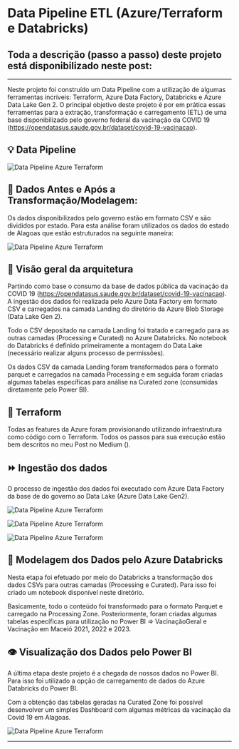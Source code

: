 # Data Pipeline ETL (Azure/Terraform e Databricks)
## Toda a descrição (passo a passo) deste projeto está disponibilizado neste post: 
---

Neste projeto foi construído um Data Pipeline com a utilização de algumas ferramentas incríveis: Terraform, Azure Data Factory, Databricks e Azure Data Lake Gen 2.
O principal objetivo deste projeto é por em prática essas ferramentas para a extração, transformação e carregamento (ETL) de uma base disponibilizado pelo governo federal da vacinação da COVID 19 (https://opendatasus.saude.gov.br/dataset/covid-19-vacinacao).

## :bulb: Data Pipeline

![Data Pipeline Azure Terraform](Docs/dataPipelineAzureETL.png)

## :memo: Dados Antes e Após a Transformação/Modelagem:

Os dados disponibilizados pelo governo estão em formato CSV e são divididos por estado. Para esta análise foram utilizados os dados do estado de Alagoas que estão estruturados na seguinte maneira:

![Data Pipeline Azure Terraform](Docs/dataPipelineAzureETL.png)

## :scroll: Visão geral da arquitetura

Partindo como base o consumo da base de dados pública da vacinação da COVID 19 (https://opendatasus.saude.gov.br/dataset/covid-19-vacinacao). A ingestão dos dados foi realizada pelo Azure Data Factory em formato CSV e carregados na camada Landing do diretório da Azure Blob Storage (Data Lake Gen 2).

Todo o CSV depositado na camada Landing foi tratado e carregado para as outras camadas (Processing e Curated) no Azure Databricks. No notebook do Databricks é definido primeiramente a montagem do Data Lake (necessário realizar alguns processo de permissões).

Os dados CSV da camada Landing foram transformados para o formato parquet e carregados na camada Processing e em seguida foram criadas algumas tabelas específicas para análise na Curated zone (consumidas diretamente pelo Power BI).

## :file_folder: Terraform

Todas as features da Azure foram provisionando utilizando infraestrutura como código com o Terraform. Todos os passos para sua execução estão bem descritos no meu Post no Medium ().

## :fast_forward: Ingestão dos dados

O processo de ingestão dos dados foi executado com Azure Data Factory da base de do governo ao Data Lake (Azure Data Lake Gen2).

![Data Pipeline Azure Terraform](Docs/landing.png)

![Data Pipeline Azure Terraform](Docs/procesing.png)

![Data Pipeline Azure Terraform](Docs/curated.png)

## :rocket: Modelagem dos Dados pelo Azure Databricks

Nesta etapa foi efetuado por meio do Databricks a transformação dos dados CSVs para outras camadas (Processing e Curated). Para isso foi criado um notebook disponível neste diretório.

Basicamente, todo o conteúdo foi transformado para o formato Parquet e carregado na Processing Zone. Posteriormente, foram criadas algumas tabelas específicas para utilização no Power BI => VacinaçãoGeral e Vacinação em Maceió 2021, 2022 e 2023.

## :eye: Visualização dos Dados pelo Power BI

A última etapa deste projeto é a chegada de nossos dados no Power BI. Para isso foi utilizado a opção de carregamento de dados do Azure Databricks do Power BI.

Com a obtenção das tabelas geradas na Curated Zone foi possível desenvolver um simples Dashboard com algumas métricas da vacinação da Covid 19 em Alagoas.

![Data Pipeline Azure Terraform](Docs/powerbi.png)

---
